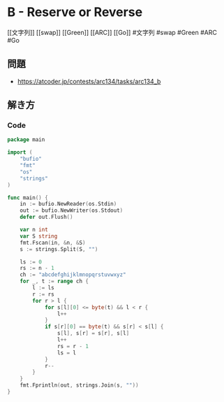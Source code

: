 # B - Reserve or Reverse
[[文字列]] [[swap]] [[Green]] [[ARC]] [[Go]]
#文字列 #swap  #Green #ARC #Go 

## 問題
- https://atcoder.jp/contests/arc134/tasks/arc134_b

## 解き方
### Code
```go
package main

import (
	"bufio"
	"fmt"
	"os"
	"strings"
)

func main() {
	in := bufio.NewReader(os.Stdin)
	out := bufio.NewWriter(os.Stdout)
	defer out.Flush()

	var n int
	var S string
	fmt.Fscan(in, &n, &S)
	s := strings.Split(S, "")

	ls := 0
	rs := n - 1
	ch := "abcdefghijklmnopqrstuvwxyz"
	for _, t := range ch {
		l := ls
		r := rs
		for r > l {
			for s[l][0] <= byte(t) && l < r {
				l++
			}
			if s[r][0] == byte(t) && s[r] < s[l] {
				s[l], s[r] = s[r], s[l]
				l++
				rs = r - 1
				ls = l
			}
			r--
		}
	}
	fmt.Fprintln(out, strings.Join(s, ""))
}
```